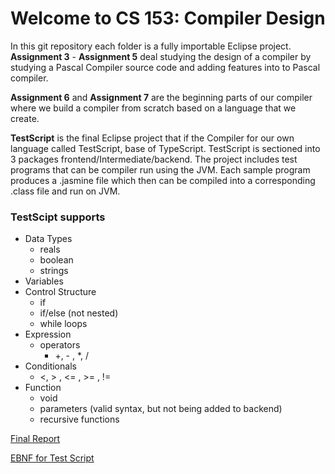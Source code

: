 

# Welcome to CS 153: Compiler Design

In this git repository each folder is a fully importable Eclipse project.
**Assignment 3** - **Assignment 5** deal studying the design of a compiler by studying a Pascal Compiler source code and adding features into to Pascal compiler.

**Assignment 6** and **Assignment 7** are the beginning parts of our compiler where we build a compiler from scratch based on a language that we create. 

**TestScript** is the final Eclipse project that if the Compiler for our own language called TestScript, base of TypeScript. TestScript is sectioned into 3 packages frontend/Intermediate/backend. The project includes test programs that can be compiler run using the JVM. Each sample program produces a .jasmine file which then can be compiled into a corresponding .class file and run on JVM.  

### TestScipt supports 

* Data Types
	* reals
	*  boolean 
	* strings
*  Variables 
* Control Structure 
	* if 
	* if/else  (not nested)
	* while loops 
* Expression 
	* operators 
		* +, - , *, /
* Conditionals 
	* <, > , <= , >= , != 
* Function 
	* void 
	* parameters (valid syntax, but not being added to backend) 
	* recursive functions


[Final Report](https://drive.google.com/file/d/0B2YUBLHImo2oaTdsM0FZN3RWc0E/view?usp=sharing) 

[EBNF for Test Script](https://drive.google.com/file/d/0B2YUBLHImo2oSnR1MzNWcnotUVU/view?usp=sharing)
